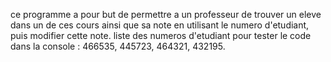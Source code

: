 ce programme a pour but de permettre a un professeur de trouver un eleve dans un de ces cours ainsi que sa note en utilisant le numero d'etudiant, puis modifier cette note.
liste des numeros d'etudiant pour tester le code dans la console : 466535, 445723, 464321, 432195.

